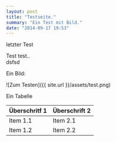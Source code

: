 ```yaml
---
layout: post
title: "Testseite."
summary: "Ein Test mit Bild."
date: "2014-09-17 19:53"
---
```

letzter Test

Test test..  
dsfsd

Ein Bild:

![Zum Testen]({{ site.url }}/assets/test.png)

Ein Tabelle

Überschritf 1 | Überschrift 2
--------------|---------------
Item 1.1      | Item 2.1
Item 1.2      | Item 2.2
